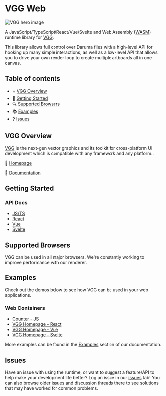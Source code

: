 # VGG Web

![VGG hero image](https://raw.githubusercontent.com/verygoodgraphics/vgg_web/resources/assets/imgs/vgg_web_container.jpg)

A JavaScript/TypeScript/React/Vue/Svelte and Web Assembly ([WASM](https://developer.mozilla.org/en-US/docs/WebAssembly)) runtime library for [VGG](https://vgg.cool).

This library allows full control over Daruma files with a high-level API for hooking up many simple interactions, as well as a low-level API that allows you to drive your own render loop to create multiple artboards all in one canvas.

## Table of contents

- :star: [VGG Overview](#vgg-overview)
- 🚀 [Getting Started](#getting-started)
- :mag: [Supported Browsers](#supported-browsers)
- :books: [Examples](#examples)
- :question: [Issues](#issues)

## VGG Overview

[VGG](https://vgg.cool) is the next-gen vector graphics and its toolkit for cross-platform UI development which is compatible with any framework and any platform..

:house_with_garden: [Homepage](https://vgg.cool/)

:blue_book: [Documentation](https://docs.verygoodgraphics.com/)

## Getting Started

### API Docs

- [JS/TS](https://github.com/verygoodgraphics/vgg_web/tree/main/packages/wasm)
- [React](https://github.com/verygoodgraphics/vgg_web/tree/main/packages/react)
- [Vue](https://github.com/verygoodgraphics/vgg_web/tree/main/packages/vue)
- [Svelte](https://github.com/verygoodgraphics/vgg_web/tree/main/packages/svelte)

## Supported Browsers

VGG can be used in all major browsers. We're constantly working to improve performance with our renderer.

## Examples

Check out the demos below to see how VGG can be used in your web applications.

### Web Containers

- [Counter - JS](https://docs.verygoodgraphics.com/examples/js/counter)
- [VGG Homepage - React](https://docs.verygoodgraphics.com/examples/react/vgg-home-v2)
- [VGG Homepage - Vue](https://docs.verygoodgraphics.com/examples/vue/vgg-home-v2)
- [VGG Homepage - Svelte](https://docs.verygoodgraphics.com/examples/svelte/vgg-home-v2)

More examples can be found in the [Examples](https://docs.verygoodgraphics.com/examples/overview) section of our documentation.

## Issues

Have an issue with using the runtime, or want to suggest a feature/API to help make your development life better? Log an issue in our [issues](https://github.com/verygoodgraphics/vgg_web/issues) tab! You can also browse older issues and discussion threads there to see solutions that may have worked for common problems.
